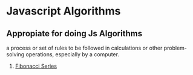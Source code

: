# Javascript Algorithms

## Appropiate for doing Js Algorithms

 a process or set of rules to be followed in calculations or other problem-solving operations, especially by a computer.

1. [Fibonacci Series](https://github.com/aiaaee/JS_Algorithms/tree/main/Fibonacci)

